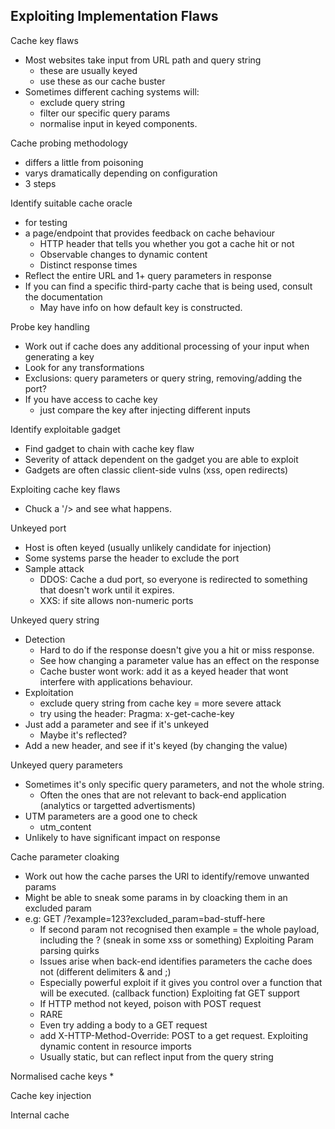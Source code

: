 ## Exploiting Implementation Flaws
Cache key flaws
* Most websites take input from URL path and query string
   	* these are usually keyed
   	* use these as our cache buster
* Sometimes different caching systems will:
   	* exclude query string
   	* filter our specific query params
   	* normalise input in keyed components.

Cache probing methodology
* differs a little from poisoning
* varys dramatically depending on configuration
* 3 steps

Identify suitable cache oracle
* for testing
* a page/endpoint that provides feedback on cache behaviour
   	* HTTP header that tells you whether you got a cache hit or not
   	* Observable changes to dynamic content
   	* Distinct response times
* Reflect the entire URL and 1+ query parameters in response
* If you can find a specific third-party cache that is being used, consult the documentation
   	* May have info on how default key is constructed.

Probe key handling
* Work out if cache does any additional processing of your input when generating a key
* Look for any transformations
* Exclusions: query parameters or query string, removing/adding the port?
* If you have access to cache key
   	* just compare the key after injecting different inputs

Identify exploitable gadget
* Find gadget to chain with cache key flaw
* Severity of attack dependent on the gadget you are able to exploit
* Gadgets are often classic client-side vulns (xss, open redirects)

Exploiting cache key flaws
* Chuck a '/><script>alert(1)</script> and see what happens.

Unkeyed port
* Host is often keyed (usually unlikely candidate for injection)
* Some systems parse the header to exclude the port
* Sample attack
   	* DDOS: Cache a dud port, so everyone is redirected to something that doesn't work until it expires.
   	* XXS: if site allows non-numeric ports

Unkeyed query string
* Detection
   	* Hard to do if the response doesn't give you a hit or miss response.
   	* See how changing a parameter value has an effect on the response
   	* Cache buster wont work: add it as a keyed header that wont interfere with applications behaviour.
* Exploitation
   	* exclude query string from cache key = more severe attack
   	* try using the header: Pragma: x-get-cache-key
* Just add a parameter and see if it's unkeyed
   	* Maybe it's reflected?
* Add a new header, and see if it's keyed (by changing the value)

Unkeyed query parameters
* Sometimes it's only specific query parameters, and not the whole string.
   	* Often the ones that are not relevant to back-end application (analytics or targetted advertisments)
* UTM parameters are a good one to check
   	* utm_content
* Unlikely to have significant impact on response

Cache parameter cloaking
* Work out how the cache parses the URl to identify/remove unwanted params
* Might be able to sneak some params in by cloacking them in an excluded param
* e.g: GET /?example=123?excluded_param=bad-stuff-here
   	* If second param not recognised then example = the whole payload, including the ? (sneak in some xss or something)
   	Exploiting Param parsing quirks
   	* Issues arise when back-end identifies parameters the cache does not (different delimiters & and ;)
   	* Especially powerful exploit if it gives you control over a function that will be executed. (callback function)
    Exploiting fat GET support
   	* If HTTP method not keyed, poison with POST request 
   	* RARE
   	* Even try adding a body to a GET request
   	* add X-HTTP-Method-Override: POST to a get request.
    Exploiting dynamic content in resource imports
   	* Usually static, but can reflect input from the query string

Normalised cache keys
* 

Cache key injection

Internal cache

